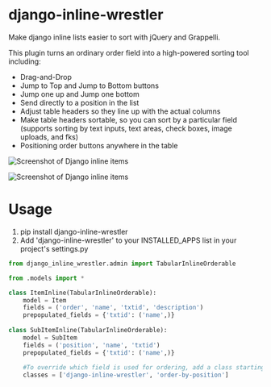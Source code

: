 django-inline-wrestler
=======================

Make django inline lists easier to sort with jQuery and Grappelli.

This plugin turns an ordinary order field into a high-powered sorting tool including:
* Drag-and-Drop
* Jump to Top and Jump to Bottom buttons
* Jump one up and Jump one bottom
* Send directly to a position in the list
* Adjust table headers so they line up with the actual columns
* Make table headers sortable, so you can sort by a particular field (supports sorting by text inputs, text areas, check boxes, image uploads, and fks)
* Positioning order buttons anywhere in the table

![Screenshot of Django inline items](/../master/docs/screenshots/screenshot.png?raw=true "Screenshot of Tabular Inline Items")

![Screenshot of Django inline items](/../master/docs/screenshots/sort_by_columns.png?raw=true "Screenshot of Tabular Inline Items")

Usage
=====
1. pip install django-inline-wrestler
2. Add 'django-inline-wrestler' to your INSTALLED_APPS list in your project's settings.py

```python
from django_inline_wrestler.admin import TabularInlineOrderable

from .models import *

class ItemInline(TabularInlineOrderable):
	model = Item
	fields = ('order', 'name', 'txtid', 'description')
	prepopulated_fields = {'txtid': ('name',)}
	
class SubItemInline(TabularInlineOrderable):
	model = SubItem
	fields = ('position', 'name', 'txtid')
	prepopulated_fields = {'txtid': ('name',)}
	
	#To override which field is used for ordering, add a class starting with order-by-[fieldname]. Make sure to also include
	classes = ['django-inline-wrestler', 'order-by-position']
```
